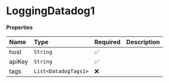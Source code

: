 # LoggingDatadog1

**Properties**

| Name   | Type                 | Required | Description |
| :----- | :------------------- | :------- | :---------- |
| host   | `String`             | ✅       |             |
| apiKey | `String`             | ✅       |             |
| tags   | `List<DatadogTags1>` | ❌       |             |
